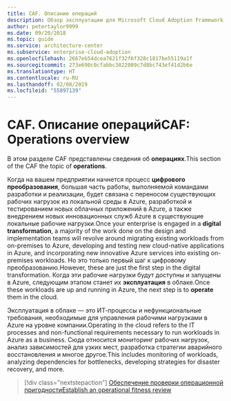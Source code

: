 ```yaml
---
title: CAF. Описание операций
description: Обзор эксплуатации для Microsoft Cloud Adoption Framework для Azure
author: petertaylor9999
ms.date: 09/20/2018
ms.topic: guide
ms.service: architecture-center
ms.subservice: enterprise-cloud-adoption
ms.openlocfilehash: 2667eb54dcea7621f32f6f328c1817be55119a1f
ms.sourcegitcommit: 273e690c0cfabbc3822089c7d8bc743ef41d2b6e
ms.translationtype: HT
ms.contentlocale: ru-RU
ms.lasthandoff: 02/08/2019
ms.locfileid: "55897139"
---
```

# <a name="caf-operations-overview"></a><span data-ttu-id="e5fcc-103">CAF. Описание операций</span><span class="sxs-lookup"><span data-stu-id="e5fcc-103">CAF: Operations overview</span></span>

<span data-ttu-id="e5fcc-104">В этом разделе CAF представлены сведения об **операциях**.</span><span class="sxs-lookup"><span data-stu-id="e5fcc-104">This section of the CAF the topic of **operations**.</span></span>

<span data-ttu-id="e5fcc-105">Когда на вашем предприятии начнется процесс **цифрового преобразования**, большая часть работы, выполняемой командами разработки и реализации, будет связана с переносом существующих рабочих нагрузок из локальной среды в Azure, разработкой и тестированием новых облачных приложений в Azure, а также внедрением новых инновационных служб Azure в существующие локальные рабочие нагрузки.</span><span class="sxs-lookup"><span data-stu-id="e5fcc-105">Once your enterprise is engaged in a **digital transformation**, a majority of the work done on the design and implementation teams will revolve around migrating existing workloads from on-premises to Azure, developing and testing new cloud-native applications in Azure, and incorporating new innovative Azure services into existing on-premises workloads.</span></span> <span data-ttu-id="e5fcc-106">Но это только первый шаг к цифровому преобразованию.</span><span class="sxs-lookup"><span data-stu-id="e5fcc-106">However, these are just the first step in the digital transformation.</span></span> <span data-ttu-id="e5fcc-107">Когда эти рабочие нагрузки будут доступны и запущены в Azure, следующим этапом станет их **эксплуатация** в облаке.</span><span class="sxs-lookup"><span data-stu-id="e5fcc-107">Once these workloads are up and running in Azure, the next step is to **operate** them in the cloud.</span></span>

<span data-ttu-id="e5fcc-108">Эксплуатация в облаке — это ИТ-процессы и нефункциональные требования, необходимые для управления рабочими нагрузками в Azure на уровне компании.</span><span class="sxs-lookup"><span data-stu-id="e5fcc-108">Operating in the cloud refers to the IT processes and non-functional requirements necessary to run workloads in Azure as a business.</span></span> <span data-ttu-id="e5fcc-109">Сюда относится мониторинг рабочих нагрузок, анализ зависимостей для узких мест, разработка стратегии аварийного восстановления и многое другое.</span><span class="sxs-lookup"><span data-stu-id="e5fcc-109">This includes monitoring of workloads, analyzing dependencies for bottlenecks, developing strategies for disaster recovery, and more.</span></span>

> [!div class="nextstepaction"]
> [<span data-ttu-id="e5fcc-110">Обеспечение проверки операционной пригодности</span><span class="sxs-lookup"><span data-stu-id="e5fcc-110">Establish an operational fitness review</span></span>](operational-fitness-review.md)
